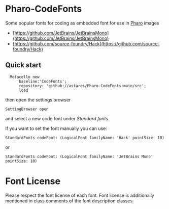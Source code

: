 # Pharo-CodeFonts
Some popular fonts for coding as embedded font for use in [Pharo](http://www.pharo.org) images

- [https://github.com/JetBrains/JetBrainsMono](https://github.com/JetBrains/JetBrainsMono)
- [https://github.com/source-foundry/Hack](https://github.com/source-foundry/Hack)

## Quick start 

```Smalltalk
  Metacello new
      baseline:'CodeFonts';
      repository: 'github://astares/Pharo-CodeFonts:main/src';
      load
```

then open the settings browser 

```Smalltalk
SettingBrowser open
```
and select a new code font under *Standard fonts*. 

If you want to set the font manually you can use:

```Smalltalk
StandardFonts codeFont: (LogicalFont familyName: 'Hack' pointSize: 10)
```

or 

```Smalltalk
StandardFonts codeFont: (LogicalFont familyName: 'JetBrains Mono' pointSize: 10)
```

# Font License

Please respect the font license of each font. Font license is additionally mentioned in class comments of the font description classes

